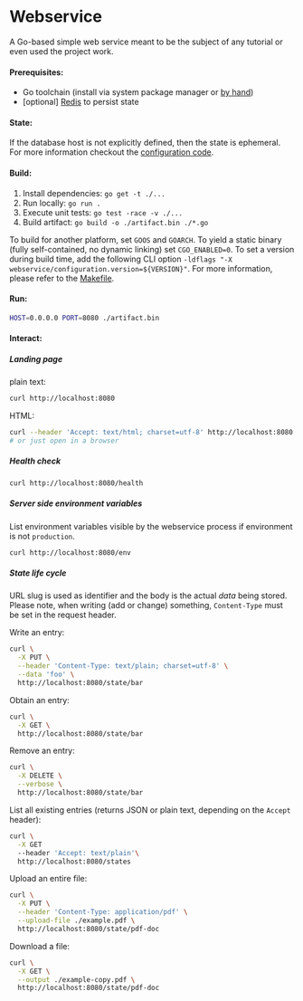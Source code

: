 Webservice
==========

A Go-based simple web service meant to be the subject of any tutorial
or even used the project work.


#### Prerequisites:

* Go toolchain (install via system package manager or [by hand](https://go.dev/doc/install))
* [optional] [Redis](https://redis.io/docs/install/) to persist state


#### State:

If the database host is not explicitly defined, then the state is ephemeral. For more
information checkout the [configuration code](./configuration/config.go).


#### Build:

1. Install dependencies: `go get -t ./...`
2. Run locally: `go run .`
3. Execute unit tests: `go test -race -v ./...`
4. Build artifact: `go build -o ./artifact.bin ./*.go`

To build for another platform, set `GOOS` and `GOARCH`. To yield a static
binary (fully self-contained, no dynamic linking) set `CGO_ENABLED=0`. 
To set a version during build time, add the following CLI option
`-ldflags "-X webservice/configuration.version=${VERSION}"`.
For more information, please refer to the [Makefile](./Makefile).


#### Run:

```bash
HOST=0.0.0.0 PORT=8080 ./artifact.bin
```


#### Interact:

##### Landing page 

plain text:
```bash
curl http://localhost:8080
```

HTML:
```bash
curl --header 'Accept: text/html; charset=utf-8' http://localhost:8080
# or just open in a browser
```


##### Health check

```bash
curl http://localhost:8080/health
```


##### Server side environment variables

List environment variables visible by the webservice process if environment
is not `production`.

```bash
curl http://localhost:8080/env
```


##### State life cycle

URL slug is used as identifier and the body is the actual *data* being stored.
Please note, when writing (add or change) something, `Content-Type` must be set
in the request header.

Write an entry:
```bash
curl \
  -X PUT \
  --header 'Content-Type: text/plain; charset=utf-8' \
  --data 'foo' \
  http://localhost:8080/state/bar
```

Obtain an entry:
```bash
curl \
  -X GET \
  http://localhost:8080/state/bar
```

Remove an entry:
```bash
curl \
  -X DELETE \
  --verbose \
  http://localhost:8080/state/bar
```

List all existing entries (returns JSON or plain text, depending on the `Accept` header):
```bash
curl \
  -X GET
  --header 'Accept: text/plain'\
  http://localhost:8080/states
```

Upload an entire file:
```bash
curl \
  -X PUT \
  --header 'Content-Type: application/pdf' \
  --upload-file ./example.pdf \
  http://localhost:8080/state/pdf-doc
```

Download a file:
```bash
curl \
  -X GET \
  --output ./example-copy.pdf \
  http://localhost:8080/state/pdf-doc
```
